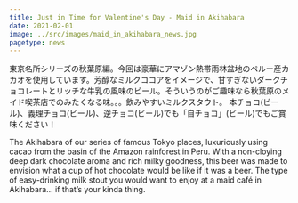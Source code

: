 ```yaml
---
title: Just in Time for Valentine's Day - Maid in Akihabara
date: 2021-02-01
image: ../src/images/maid_in_akihabara_news.jpg 
pagetype: news
---
```


東京名所シリーズの秋葉原編。今回は豪華にアマゾン熱帯雨林盆地のペルー産カカオを使用しています。芳醇なミルクココアをイメージで、甘すぎないダークチョコレートとリッチな牛乳の風味のビール。そういうのがご趣味なら秋葉原のメイド喫茶店でのみたくなる味。。。飲みやすいミルクスタウト。
本チョコ(ビール)、義理チョコ(ビール)、逆チョコ(ビール)でも「自チョコ」(ビール)でもご賞味ください！

The Akihabara of our series of famous Tokyo places, luxuriously using cacao from the basin of the Amazon rainforest in Peru. With a non-cloying deep dark chocolate aroma and rich milky goodness, this beer was made to envision what a cup of hot chocolate would be like if it was a beer. The type of easy-drinking milk stout you would want to enjoy at a maid café in Akihabara… if that’s your kinda thing.

